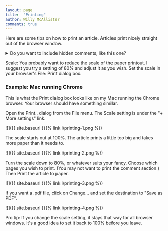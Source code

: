 ```yaml
---
layout: page
title:  "Printing"
author: Willy McAllister
comments: true
---
```


Here are some tips on how to print an article. Articles print nicely straight out of the browser window. 

<details>
<summary>Do you want to include hidden comments, like this one?</summary>
<p>Before you print, decide if you want all the hidden comments to appear. Open all comments by clicking on Expand in the title banner. Collapse closes all comments.</p>
</details>

Scale: You probably want to reduce the scale of the paper printout. I suggest you try a setting of 80% and adjust it as you wish. Set the scale in your browser's File: Print dialog box.

### Example: Mac running Chrome

This is what the Print dialog box looks like on my Mac running the Chrome browser. Your browser should have something similar.

Open the Print.. dialog from the File menu. The Scale setting is under the "$+$ More settings" link.

![]({{ site.baseurl }}{% link i/printing-1.png %})

The scale starts out at 100%. The article prints a little too big and takes more paper than it needs to.

![]({{ site.baseurl }}{% link i/printing-2.png %})

Turn the scale down to 80%, or whatever suits your fancy. Choose which pages you wish to print. (You may not want to print the comment section.) Then Print the article to paper. 

![]({{ site.baseurl }}{% link i/printing-3.png %})

If you want a .pdf file, click on Change... and set the destination to "Save as PDF".

![]({{ site.baseurl }}{% link i/printing-4.png %})

Pro tip: If you change the scale setting, it stays that way for all browser windows. It's a good idea to set it back to 100% before you leave. 
